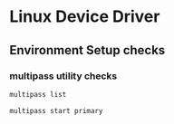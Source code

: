# Linux Device Driver

## Environment Setup checks
### multipass utility checks
```bash
multipass list
```
```bash
multipass start primary
```
